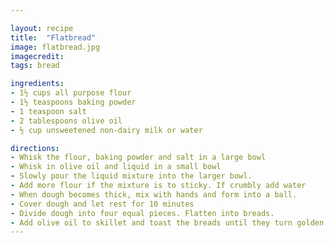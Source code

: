 ```yaml
---

layout: recipe
title:  "Flatbread"
image: flatbread.jpg
imagecredit: 
tags: bread

ingredients:
- 1½ cups all purpose flour
- 1½ teaspoons baking powder
- 1 teaspoon salt
- 2 tablespoons olive oil
- ½ cup unsweetened non-dairy milk or water

directions:
- Whisk the flour, baking powder and salt in a large bowl
- Whisk in olive oil and liquid in a small bowl
- Slowly pour the liquid mixture into the larger bowl. 
- Add more flour if the mixture is to sticky. If crumbly add water
- When dough becomes thick, mix with hands and form into a ball. 
- Cover dough and let rest for 10 minutes
- Divide dough into four equal pieces. Flatten into breads. 
- Add olive oil to skillet and toast the breads until they turn golden brown. 
---
```


